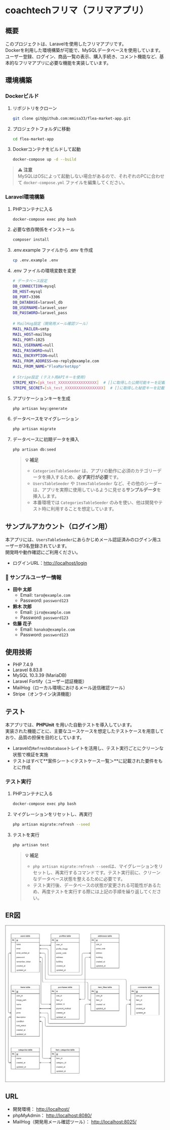 # coachtechフリマ（フリマアプリ）

## 概要
このプロジェクトは、Laravelを使用したフリマアプリです。  
Dockerを利用した環境構築が可能で、MySQLデータベースを使用しています。  
ユーザー登録、ログイン、商品一覧の表示、購入手続き、コメント機能など、基本的なフリマアプリに必要な機能を実装しています。

## 環境構築

### **Dockerビルド**

1. リポジトリをクローン
   ```bash
   git clone git@github.com:mmisa33/flea-market-app.git
2. プロジェクトフォルダに移動
    ```bash
    cd flea-market-app
3. Dockerコンテナをビルドして起動
    ```bash
    docker-compose up -d --build
> **⚠ 注意**  
> MySQLはOSによって起動しない場合があるので、それぞれのPCに合わせて `docker-compose.yml` ファイルを編集してください。

### **Laravel環境構築**

1. PHPコンテナに入る
   ```bash
   docker-compose exec php bash
2. 必要な依存関係をインストール
    ```bash
    composer install
3. .env.example ファイルから .env を作成
    ```bash
    cp .env.example .env
4. .env ファイルの環境変数を変更
    ```bash
    # データベース設定
    DB_CONNECTION=mysql
    DB_HOST=mysql
    DB_PORT=3306
    DB_DATABASE=laravel_db
    DB_USERNAME=laravel_user
    DB_PASSWORD=laravel_pass

    # MailHog設定（開発用メール確認ツール）
    MAIL_MAILER=smtp
    MAIL_HOST=mailhog
    MAIL_PORT=1025
    MAIL_USERNAME=null
    MAIL_PASSWORD=null
    MAIL_ENCRYPTION=null
    MAIL_FROM_ADDRESS=no-reply@example.com
    MAIL_FROM_NAME="FleaMarketApp"

    # Stripe設定 (テスト用APIキーを使用)
    STRIPE_KEY=[pk_test_XXXXXXXXXXXXXXXXX]  # []に取得した公開可能キーを記載
    STRIPE_SECRET=[sk_test_XXXXXXXXXXXXXXXXX]  # []に取得した秘密キーを記載
5. アプリケーションキーを生成
   ```bash
   php artisan key:generate
6. データベースをマイグレーション
   ```bash
   php artisan migrate
7. データベースに初期データを挿入
   ```bash
   php artisan db:seed
   ```
    > **💡 補足**
    > - `CategoriesTableSeeder` は、アプリの動作に必須のカテゴリーデータを挿入するため、**必ず実行が必要**です。
    > - `UsersTableSeeder` や `ItemsTableSeeder` など、その他のシーダーは、アプリを実際に使用しているように見せる**サンプルデータ**を挿入します。
    > - 本番環境では `CategoriesTableSeeder` のみを使い、他は開発やテスト時に利用することを想定しています。

## サンプルアカウント（ログイン用）

本アプリには、`UsersTableSeeder`にあらかじめメール認証済みのログイン用ユーザーが3名登録されています。  
開発時や動作確認にご利用ください。

- ログインURL：[http://localhost/login](http://localhost/login)

### 🔐 サンプルユーザー情報

 - **田中 太郎**
   - Email: `taro@example.com`
   - Password: `password123`
 - **鈴木 次郎**
   - Email: `jiro@example.com`
   - Password: `password123`
 - **佐藤 花子**
   - Email: `hanako@example.com`
   - Password: `password123`

## 使用技術
- PHP 7.4.9
- Laravel 8.83.8
- MySQL 10.3.39 (MariaDB)
- Laravel Fortify（ユーザー認証機能）
- MailHog（ローカル環境におけるメール送信確認ツール）
- Stripe（オンライン決済機能）

## テスト
本アプリでは、**PHPUnit** を用いた自動テストを導入しています。  
実装された機能ごとに、主要なユースケースを想定したテストケースを用意しており、品質の担保を目的としています。

- Laravelの`RefreshDatabase`トレイトを活用し、テスト実行ごとにクリーンな状態で検証を実施
- テストはすべて**案件シート＜テストケース一覧＞**に記載された要件をもとに作成

### **テスト実行**

1. PHPコンテナに入る
   ```bash
   docker-compose exec php bash
2. マイグレーションをリセットし、再実行
    ```bash
    php artisan migrate:refresh --seed
3. テストを実行
    ```bash
    php artisan test
   ```
    > **💡 補足**
    > - `php artisan migrate:refresh --seed`は、マイグレーションをリセットし、再実行するコマンドです。テスト実行前に、クリーンなデータベース状態を整えるために必要です。  
    > - テスト実行後、データベースの状態が変更される可能性があるため、再度テストを実行する際には上記の手順を繰り返してください。

## ER図
![er_contact_form](ER_flea-market-app.png)

## URL
- 開発環境： [http://localhost/](http://localhost/)
- phpMyAdmin： [http://localhost:8080/](http://localhost:8080/)
- MailHog（開発用メール確認ツール）： [http://localhost:8025/](http://localhost:8025/)
